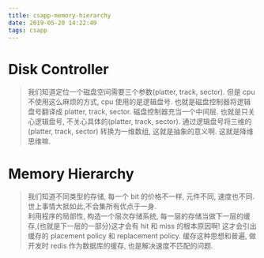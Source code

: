 ```yaml
---
title: csapp-memory-hierarchy
date: 2019-05-20 14:22:49
tags: csapp
---
```

# Disk Controller
> 我们知道定位一个磁盘空间需要三个参数(platter, track, sector). 但是 cpu 不使用这么麻烦的方式, cpu 使用的是逻辑盘号. 也就是磁盘控制器将逻辑盘号翻译成 platter, track, sector. 磁盘控制器充当一个中间层. 也就是只关心逻辑盘号, 不关心具体的(platter, track, sector).
> 通过逻辑盘号将三维的(platter, track, sector) 转换为一维数组, 这就是抽象的意义啊. 这就是降维思维嘛.

# Memory Hierarchy
> 我们知道不同类型的存储, 每一个 bit 的价格不一样, 元件不同, 速度也不同. 世上事情大抵如此,不会集所有优点于一身.  
> 利用程序的局部性, 构造一个层次存储系统, 每一层的存储当做下一层的缓存,(也就是下一层的一部分)这才会有 hit 和 miss 的根本原因啊! 这才会引出缓存的 placement policy 和 replacement policy. 缓存这种思想和普遍, 做开发时 redis 作为数据库的缓存, 也是解决速度不匹配的问题. 

